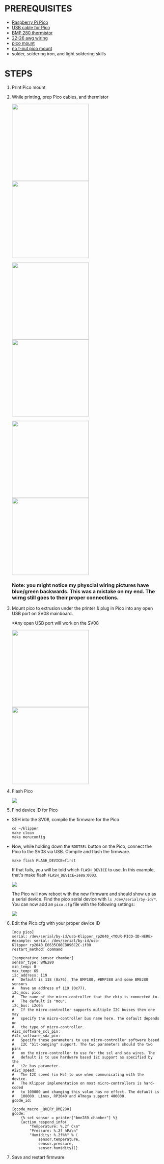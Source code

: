 # PREREQUISITES

- [Raspberry Pi Pico](https://www.raspberrypi.com/products/raspberry-pi-pico/)
- [USB cable for Pico](https://www.amazon.com/Amazon-Basics-Charging-Transfer-Gold-Plated/dp/B071S5NTDR/ref=sr_1_3?crid=2SPV98K02ZSYV&dib=eyJ2IjoiMSJ9._kWACzPr7VZO-DFQ1INV-fqAyvsmdHWuC6kbyrgOI8c9G3EKz1AH_X56OC4EJDh8VFGszrj5RI8tpTm0tflxQq1WcKJJwQwEVleLLWjS_6M4v13_tVJW-_sCzHiREPrY77OZFyeEmd54k4UbvOlZR08PMM95EzRxLawdB765mR12SGGfqpDmBtcYB3TwqTnIDdvwVf8YREoyzR58rG54nWoPQydHJoRtD1d0aFjHxg0.DSJs_KKHBuYPc7wPoRVDeBsSQuKAo-gDpBK4wFfSsLA&dib_tag=se&keywords=micro+usb+cable&qid=1736986521&sprefix=micro+usb+cabl%2Caps%2C131&sr=8-3)
- [BMP 280 thermistor](https://www.adafruit.com/product/2651)
- [22-26 awg wiring](https://www.amazon.com/dp/B089D29FHC/?coliid=IBSXSVAK8GF72&colid=2P726BLZ31XZF&psc=1&ref_=list_c_wl_lv_ov_lig_dp_it)
- [pico mount](https://www.printables.com/model/835820-raspberry-pi-pico-mount)
- [no t-nut pico mount](https://www.printables.com/model/513850-pico-caddy-no-screw-2020-connect)
- solder, soldering iron, and light soldering skills

# STEPS

1. Print Pico mount

2. While printing, prep Pico cables, and thermistor

   <img src="https://cdn-shop.adafruit.com/970x728/2651-08.jpg" width="250"></a>
   <img src="img/pico-bpm-wiring-diagram.jpg" width="250"></a>
   
   <img src="img/bmp280-wiring.jpg" width="250"></a>
   <img src="img/pico-mounted2.jpg" width="250"></a>

   <img src="img/bmpmount.jpg" width="250"></a>
   <img src="img/bmpmount2.jpg" width="250"></a>

   ### Note: you might notice my physcial wiring pictures have blue/green backwards. This was a mistake on my end. The wirng still goes to their proper connections.

3. Mount pico to extrusion under the printer & plug in Pico into any open USB port on SV08 mainboard.
   
     *Any open USB port will work on the SV08

   <img src="img/pico-mounted.jpg" width="250"></a>
   <img src="img/SV08-USB.jpg" width="250"></a>   

4. Flash Pico

   <img src="https://www.klipper3d.org/img/klipper_pico_menuconfig.png">

5. Find device ID for Pico
* SSH into the SV08, compile the firmware for the Pico

   ```properties
   cd ~/klipper
   make clean
   make menuconfig
   ```
* Now, while holding down the `BOOTSEL` button on the Pico, connect the Pico to the SV08 via USB. Compile and flash the firmware.

   `make flash FLASH_DEVICE=first`

   If that fails, you will be told which `FLASH_DEVICE` to use. In this example, that's make flash `FLASH_DEVICE=2e8a:0003`.

   <img src="https://www.klipper3d.org/img/flash_rp2040_FLASH_DEVICE.png">

   The Pico will now reboot with the new firmware and should show up as a serial device. Find the pico serial device with `ls /dev/serial/by-id/*`. You can now add an `pico.cfg` file with the following settings:

   <img src="https://github.com/bigtreetech/SKR-Pico/raw/master/Klipper/Images/rp2040_id.png">

6. Edit the Pico.cfg with your proper device ID

   ```properties
   [mcu pico]
   serial: /dev/serial/by-id/usb-Klipper_rp2040_<YOUR-PICO-ID-HERE>   #example: serial: /dev/serial/by-id/usb-Klipper_rp2040_E6635C08CB096C2C-if00
   restart_method: command

   [temperature_sensor chamber]
   sensor_type: BME280
   min_temp: 0
   max_temp: 65
   i2c_address: 119
   #   Default is 118 (0x76). The BMP180, #BMP388 and some BME280 sensors
   #   have an address of 119 (0x77).
   i2c_mcu: pico
   #   The name of the micro-controller that the chip is connected to.
   #   The default is "mcu".
   i2c_bus: i2c0a
   #   If the micro-controller supports multiple I2C busses then one may
   #   specify the micro-controller bus name here. The default depends on
   #   the type of micro-controller.
   #i2c_software_scl_pin:
   #i2c_software_sda_pin:
   #   Specify these parameters to use micro-controller software based
   #   I2C "bit-banging" support. The two parameters should the two pins
   #   on the micro-controller to use for the scl and sda wires. The
   #   default is to use hardware based I2C support as specified by the
   #   i2c_bus parameter.
   #i2c_speed:
   #   The I2C speed (in Hz) to use when communicating with the device.
   #   The Klipper implementation on most micro-controllers is hard-coded
   #   to 100000 and changing this value has no effect. The default is
   #   100000. Linux, RP2040 and ATmega support 400000.
   gcode_id:

   [gcode_macro _QUERY_BME280]
   gcode:
       {% set sensor = printer["bme280 chamber"] %}
       {action_respond_info(
           "Temperature: %.2f C\n"
           "Pressure: %.2f hPa\n"
           "Humidity: %.2f%%" % (
               sensor.temperature,
               sensor.pressure,
               sensor.humidity))}
   ```

7. Save and restart firmware


